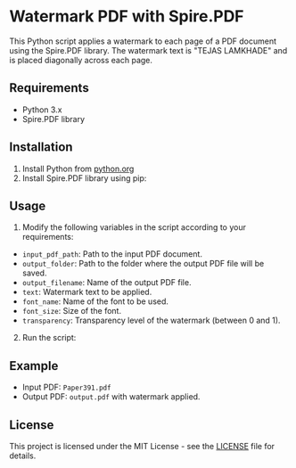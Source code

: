 # Watermark PDF with Spire.PDF

This Python script applies a watermark to each page of a PDF document using the Spire.PDF library. The watermark text is "TEJAS LAMKHADE" and is placed diagonally across each page.

## Requirements

- Python 3.x
- Spire.PDF library

## Installation

1. Install Python from [python.org](https://www.python.org/downloads/)
2. Install Spire.PDF library using pip:


## Usage

1. Modify the following variables in the script according to your requirements:
- `input_pdf_path`: Path to the input PDF document.
- `output_folder`: Path to the folder where the output PDF file will be saved.
- `output_filename`: Name of the output PDF file.
- `text`: Watermark text to be applied.
- `font_name`: Name of the font to be used.
- `font_size`: Size of the font.
- `transparency`: Transparency level of the watermark (between 0 and 1).
2. Run the script:


## Example

- Input PDF: `Paper391.pdf`
- Output PDF: `output.pdf` with watermark applied.

## License

This project is licensed under the MIT License - see the [LICENSE](LICENSE) file for details.
